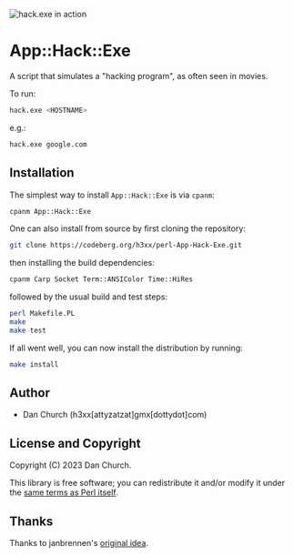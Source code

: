 ![hack.exe in action](../flair/demo.gif)

# App::Hack::Exe

A script that simulates a "hacking program", as often seen in movies.

To run:

```sh
hack.exe <HOSTNAME>
```

e.g.:

```sh
hack.exe google.com
```

## Installation

The simplest way to install `App::Hack::Exe` is via `cpanm`:

```sh
cpanm App::Hack::Exe
```

One can also install from source by first cloning the repository:

```sh
git clone https://codeberg.org/h3xx/perl-App-Hack-Exe.git
```

then installing the build dependencies:

```sh
cpanm Carp Socket Term::ANSIColor Time::HiRes
```

followed by the usual build and test steps:

```sh
perl Makefile.PL
make
make test
```

If all went well, you can now install the distribution by running:

```sh
make install
```

## Author

- Dan Church (h3xx[attyzatzat]gmx[dottydot]com)

## License and Copyright

Copyright (C) 2023 Dan Church.

This library is free software; you can redistribute it and/or modify it under
the [same terms as Perl itself](https://dev.perl.org/licenses/).

## Thanks

Thanks to janbrennen's [original idea](https://github.com/janbrennen/rice/blob/master/hack.exe.c).
